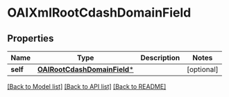 # OAIXmlRootCdashDomainField

## Properties
Name | Type | Description | Notes
------------ | ------------- | ------------- | -------------
**self** | [**OAIRootCdashDomainField***](OAIRootCdashDomainField.md) |  | [optional] 

[[Back to Model list]](../README.md#documentation-for-models) [[Back to API list]](../README.md#documentation-for-api-endpoints) [[Back to README]](../README.md)


